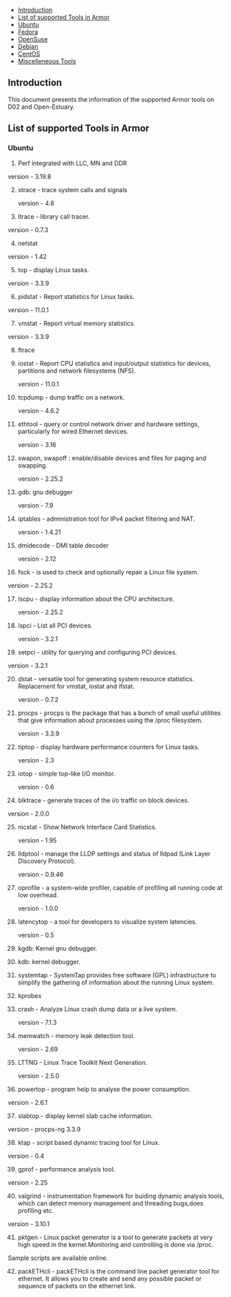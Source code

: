 * [Introduction](#1)
* [List of supported Tools in Armor](#2)
 * [Ubuntu](#2.1)
 * [Fedora](#2.2)
 * [OpenSuse](#2.3)
 * [Debian](#2.4)
 * [CentOS](#2.5)
 * [Miscelleneous Tools](#2.6)
 
 <h2 id="1">Introduction</h2>
 
 This document presents the information of the supported Armor tools on D02 and Open-Estuary. 
 
 <h2 id="2">List of supported Tools in Armor</h2>

<h3 id="2.1">Ubuntu</h3>
 
 1. Perf integrated with LLC, MN and DDR
 
   version - 3.19.8
   
 2. strace - trace system calls and signals
 
    version - 4.8
 3. ltrace - library call tracer.
 
   version - 0.7.3
   
 4. netstat   
 
   version - 1.42
   
 5. top - display Linux tasks. 
 
   version - 3.3.9 
   
 6. pidstat - Report statistics for Linux tasks.
 
   version - 11.0.1 
   
 7. vmstat - Report virtual memory statistics.
 
   version - 3.3.9
   
 8. ftrace
 
 9. iostat -  Report CPU statistics and input/output statistics for devices, partitions and network filesystems (NFS). 
 
    version - 11.0.1
10. tcpdump - dump traffic on a network.

    version - 4.6.2
    
11. ethtool - query or control network driver and hardware settings, particularly for wired Ethernet devices. 

    version - 3.16    
    
12. swapon, swapoff : enable/disable devices and files for paging and swapping. 

    version - 2.25.2   
    
13. gdb: gnu debugger

    version - 7.9
   
14. iptables - administration tool for IPv4 packet filtering and NAT.

    version - 1.4.21
    
15. dmidecode - DMI table decoder

    version - 2.12
   
16. fsck - is used to check and optionally repair a Linux file system.

   version - 2.25.2
    
17. lscpu - display information about the CPU architecture. 

    version - 2.25.2 
   
18. lspci - List all PCI devices. 

    version - 3.2.1 
   
19. setpci - utility for querying and configuring PCI devices.  

   version - 3.2.1 
   
20. dstat - versatile tool for generating system resource statistics. Replacement for vmstat, iostat and ifstat.

    version - 0.7.2
   
21. procps - procps is the package that has a bunch of small useful utilities that give information about processes using the /proc filesystem.

    version - 3.3.9
   
22. tiptop - display hardware performance counters for Linux tasks.

    version - 2.3
   
23. iotop - simple top-like I/O monitor.

    version - 0.6
   
24. blktrace - generate traces of the i/o traffic on block devices.

   version - 2.0.0
   
25. nicstat - Show Network Interface Card Statistics.

    version - 1.95
    
26. lldptool - manage the LLDP settings and status of lldpad (Link Layer Discovery Protocol).

    version - 0.9.46
    
27. oprofile - a system-wide profiler, capable of profiling all running code at low overhead.

    version - 1.0.0
   
28. latencytop - a tool for developers to visualize system latencies.

    version - 0.5
   
29. kgdb: Kernel gnu debugger.

30. kdb: kernel debugger.

31. systemtap - SystemTap provides free software (GPL) infrastructure to simplify the gathering of information about the running Linux system. 

32. kprobes  

33. crash - Analyze Linux crash dump data or a live system.

    version - 7.1.3
   
34. memwatch - memory leak detection tool.

    version - 2.69
   
35. LTTNG - Linux Trace Toolkit Next Generation.

    version - 2.5.0
   
36. powertop - program help to analyse the power consumption.

   version - 2.6.1
   
37. slabtop - display kernel slab cache information.

   version - procps-ng 3.3.9
   
38. ktap - script based dynamic tracing tool for Linux.

   version - 0.4
   
39. gprof - performance analysis tool.

   version - 2.25
   
40. valgrind - instrumentation framework for buiding dynamic analysis tools, which can detect memory management and threading bugs,does profiling etc. 

   version - 3.10.1
   
41. pktgen - Linux packet generator is a tool to generate packets at very high speed in the kernel.Monitoring and controlling is done via /proc.

  Sample scripts are available online.
  
42. packETHcli - packETHcli is the command line packet generator tool for ethernet. It allows you to create and send any possible packet or sequence of packets on the ethernet link. 

